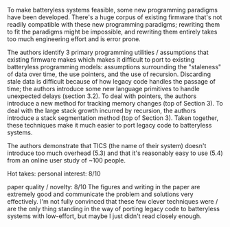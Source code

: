 To make batteryless systems feasible, some new programming paradigms have been developed. There's a huge corpus of existing firmware that's not readily compatible with these new programming paradigms; rewriting them to fit the paradigms might be impossible, and rewriting them entirely takes too much engineering effort and is error prone.

The authors identify 3 primary programming utilities / assumptions that existing firmware makes which makes it difficult to port to existing batteryless programming models: assumptions surrounding the "staleness" of data over time, the use pointers, and the use of recursion. Discarding stale data is difficult because of how legacy code handles the passage of time; the authors introduce some new language primitives to handle unexpected delays (section 3.2). To deal with pointers, the authors introduce a new method for tracking memory changes (top of Section 3). To deal with the large stack growth incurred by recursion, the authors introduce a stack segmentation method (top of Section 3). Taken together, these techniques make it much easier to port legacy code to batteryless systems.

The authors demonstrate that TICS (the name of their system) doesn't introduce too much overhead (5.3) and that it's reasonably easy to use (5.4) from an online user study of ~100 people.

Hot takes:
personal interest: 8/10

paper quality / novelty: 8/10
The figures and writing in the paper are extremely good and communicate the problem and solutions very effectively. I'm not fully convinced that these few clever techniques were / are the only thing standing in the way of porting legacy code to batteryless systems with low-effort, but maybe I just didn't read closely enough.